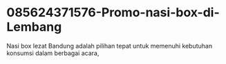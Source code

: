 # 085624371576-Promo-nasi-box-di-Lembang
Nasi box lezat Bandung adalah pilihan tepat untuk memenuhi kebutuhan konsumsi dalam berbagai acara, 
